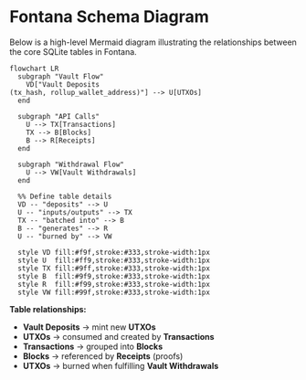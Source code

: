 # Fontana Schema Diagram

Below is a high-level Mermaid diagram illustrating the relationships between the core SQLite tables in Fontana.

```mermaid
flowchart LR
  subgraph "Vault Flow"
    VD["Vault Deposits
(tx_hash, rollup_wallet_address)"] --> U[UTXOs]
  end

  subgraph "API Calls"
    U --> TX[Transactions]
    TX --> B[Blocks]
    B --> R[Receipts]
  end

  subgraph "Withdrawal Flow"
    U --> VW[Vault Withdrawals]
  end

  %% Define table details
  VD -- "deposits" --> U
  U -- "inputs/outputs" --> TX
  TX -- "batched into" --> B
  B -- "generates" --> R
  U -- "burned by" --> VW

  style VD fill:#f9f,stroke:#333,stroke-width:1px
  style U  fill:#ff9,stroke:#333,stroke-width:1px
  style TX fill:#9ff,stroke:#333,stroke-width:1px
  style B  fill:#9f9,stroke:#333,stroke-width:1px
  style R  fill:#f99,stroke:#333,stroke-width:1px
  style VW fill:#99f,stroke:#333,stroke-width:1px
```

**Table relationships:**

- **Vault Deposits** → mint new **UTXOs**
- **UTXOs** → consumed and created by **Transactions**
- **Transactions** → grouped into **Blocks**
- **Blocks** → referenced by **Receipts** (proofs)
- **UTXOs** → burned when fulfilling **Vault Withdrawals**
